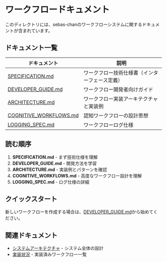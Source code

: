 # ワークフロードキュメント

このディレクトリには、sebas-chanのワークフローシステムに関するドキュメントが含まれています。

## ドキュメント一覧

| ドキュメント | 説明 |
|------------|------|
| [SPECIFICATION.md](SPECIFICATION.md) | ワークフロー技術仕様書（インターフェース定義） |
| [DEVELOPER_GUIDE.md](DEVELOPER_GUIDE.md) | ワークフロー開発者向けガイド |
| [ARCHITECTURE.md](ARCHITECTURE.md) | ワークフロー実装アーキテクチャと実装例 |
| [COGNITIVE_WORKFLOWS.md](COGNITIVE_WORKFLOWS.md) | 認知ワークフローの設計思想 |
| [LOGGING_SPEC.md](LOGGING_SPEC.md) | ワークフローログ仕様 |

## 読む順序

1. **SPECIFICATION.md** - まず技術仕様を理解
2. **DEVELOPER_GUIDE.md** - 開発方法を学習
3. **ARCHITECTURE.md** - 実装例とパターンを確認
4. **COGNITIVE_WORKFLOWS.md** - 高度なワークフロー設計を理解
5. **LOGGING_SPEC.md** - ログ仕様の詳細

## クイックスタート

新しいワークフローを作成する場合は、[DEVELOPER_GUIDE.md](DEVELOPER_GUIDE.md)から始めてください。

## 関連ドキュメント

- [システムアーキテクチャ](../architecture/) - システム全体の設計
- [実装状況](../IMPLEMENTATION_STATUS.md) - 実装済みワークフロー一覧